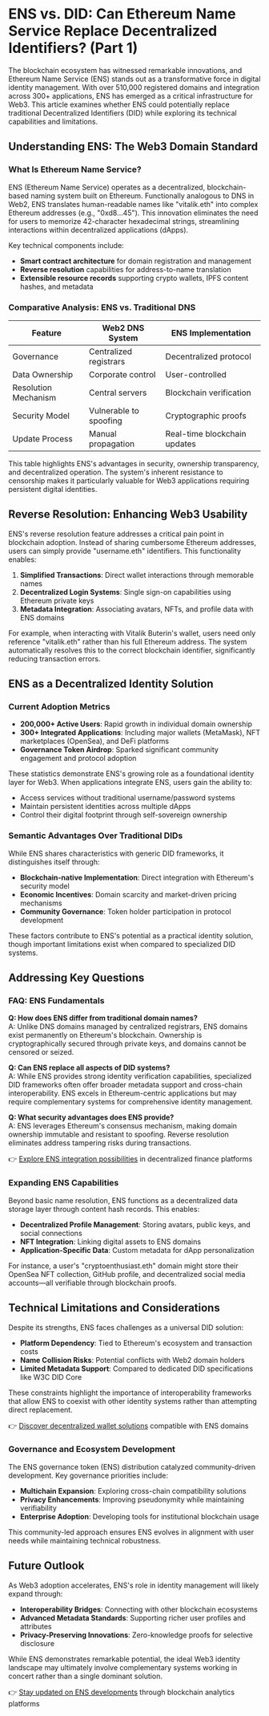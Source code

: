 # ENS vs. DID: Can Ethereum Name Service Replace Decentralized Identifiers? (Part 1)

The blockchain ecosystem has witnessed remarkable innovations, and Ethereum Name Service (ENS) stands out as a transformative force in digital identity management. With over 510,000 registered domains and integration across 300+ applications, ENS has emerged as a critical infrastructure for Web3. This article examines whether ENS could potentially replace traditional Decentralized Identifiers (DID) while exploring its technical capabilities and limitations.

## Understanding ENS: The Web3 Domain Standard

### What Is Ethereum Name Service?

ENS (Ethereum Name Service) operates as a decentralized, blockchain-based naming system built on Ethereum. Functionally analogous to DNS in Web2, ENS translates human-readable names like "vitalik.eth" into complex Ethereum addresses (e.g., "0xd8...45"). This innovation eliminates the need for users to memorize 42-character hexadecimal strings, streamlining interactions within decentralized applications (dApps).

Key technical components include:
- **Smart contract architecture** for domain registration and management
- **Reverse resolution** capabilities for address-to-name translation
- **Extensible resource records** supporting crypto wallets, IPFS content hashes, and metadata

### Comparative Analysis: ENS vs. Traditional DNS

| Feature                | Web2 DNS System        | ENS Implementation     |
|------------------------|------------------------|------------------------|
| Governance             | Centralized registrars | Decentralized protocol |
| Data Ownership         | Corporate control      | User-controlled        |
| Resolution Mechanism   | Central servers        | Blockchain verification |
| Security Model         | Vulnerable to spoofing | Cryptographic proofs   |
| Update Process         | Manual propagation     | Real-time blockchain updates |

This table highlights ENS's advantages in security, ownership transparency, and decentralized operation. The system's inherent resistance to censorship makes it particularly valuable for Web3 applications requiring persistent digital identities.

## Reverse Resolution: Enhancing Web3 Usability

ENS's reverse resolution feature addresses a critical pain point in blockchain adoption. Instead of sharing cumbersome Ethereum addresses, users can simply provide "username.eth" identifiers. This functionality enables:

1. **Simplified Transactions**: Direct wallet interactions through memorable names
2. **Decentralized Login Systems**: Single sign-on capabilities using Ethereum private keys
3. **Metadata Integration**: Associating avatars, NFTs, and profile data with ENS domains

For example, when interacting with Vitalik Buterin's wallet, users need only reference "vitalik.eth" rather than his full Ethereum address. The system automatically resolves this to the correct blockchain identifier, significantly reducing transaction errors.

## ENS as a Decentralized Identity Solution

### Current Adoption Metrics

- **200,000+ Active Users**: Rapid growth in individual domain ownership
- **300+ Integrated Applications**: Including major wallets (MetaMask), NFT marketplaces (OpenSea), and DeFi platforms
- **Governance Token Airdrop**: Sparked significant community engagement and protocol adoption

These statistics demonstrate ENS's growing role as a foundational identity layer for Web3. When applications integrate ENS, users gain the ability to:

- Access services without traditional username/password systems
- Maintain persistent identities across multiple dApps
- Control their digital footprint through self-sovereign ownership

### Semantic Advantages Over Traditional DIDs

While ENS shares characteristics with generic DID frameworks, it distinguishes itself through:

- **Blockchain-native Implementation**: Direct integration with Ethereum's security model
- **Economic Incentives**: Domain scarcity and market-driven pricing mechanisms
- **Community Governance**: Token holder participation in protocol development

These factors contribute to ENS's potential as a practical identity solution, though important limitations exist when compared to specialized DID systems.

## Addressing Key Questions

### FAQ: ENS Fundamentals

**Q: How does ENS differ from traditional domain names?**  
A: Unlike DNS domains managed by centralized registrars, ENS domains exist permanently on Ethereum's blockchain. Ownership is cryptographically secured through private keys, and domains cannot be censored or seized.

**Q: Can ENS replace all aspects of DID systems?**  
A: While ENS provides strong identity verification capabilities, specialized DID frameworks often offer broader metadata support and cross-chain interoperability. ENS excels in Ethereum-centric applications but may require complementary systems for comprehensive identity management.

**Q: What security advantages does ENS provide?**  
A: ENS leverages Ethereum's consensus mechanism, making domain ownership immutable and resistant to spoofing. Reverse resolution eliminates address tampering risks during transactions.

👉 [Explore ENS integration possibilities](https://bit.ly/okx-bonus) in decentralized finance platforms

### Expanding ENS Capabilities

Beyond basic name resolution, ENS functions as a decentralized data storage layer through content hash records. This enables:

- **Decentralized Profile Management**: Storing avatars, public keys, and social connections
- **NFT Integration**: Linking digital assets to ENS domains
- **Application-Specific Data**: Custom metadata for dApp personalization

For instance, a user's "cryptoenthusiast.eth" domain might store their OpenSea NFT collection, GitHub profile, and decentralized social media accounts—all verifiable through blockchain proofs.

## Technical Limitations and Considerations

Despite its strengths, ENS faces challenges as a universal DID solution:

- **Platform Dependency**: Tied to Ethereum's ecosystem and transaction costs
- **Name Collision Risks**: Potential conflicts with Web2 domain holders
- **Limited Metadata Support**: Compared to dedicated DID specifications like W3C DID Core

These constraints highlight the importance of interoperability frameworks that allow ENS to coexist with other identity systems rather than attempting direct replacement.

👉 [Discover decentralized wallet solutions](https://bit.ly/okx-bonus) compatible with ENS domains

### Governance and Ecosystem Development

The ENS governance token (ENS) distribution catalyzed community-driven development. Key governance priorities include:

- **Multichain Expansion**: Exploring cross-chain compatibility solutions
- **Privacy Enhancements**: Improving pseudonymity while maintaining verifiability
- **Enterprise Adoption**: Developing tools for institutional blockchain usage

This community-led approach ensures ENS evolves in alignment with user needs while maintaining technical robustness.

## Future Outlook

As Web3 adoption accelerates, ENS's role in identity management will likely expand through:

- **Interoperability Bridges**: Connecting with other blockchain ecosystems
- **Advanced Metadata Standards**: Supporting richer user profiles and attributes
- **Privacy-Preserving Innovations**: Zero-knowledge proofs for selective disclosure

While ENS demonstrates remarkable potential, the ideal Web3 identity landscape may ultimately involve complementary systems working in concert rather than a single dominant solution.

👉 [Stay updated on ENS developments](https://bit.ly/okx-bonus) through blockchain analytics platforms
